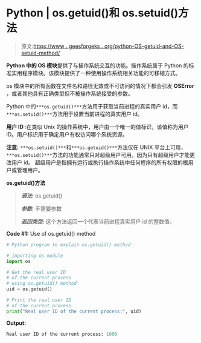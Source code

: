 # Python | os.getuid()和 os.setuid()方法

> 原文:[https://www . geesforgeks . org/python-OS-getuid-and-OS-setuid-method/](https://www.geeksforgeeks.org/python-os-getuid-and-os-setuid-method/)

**Python 中的 OS 模块**提供了与操作系统交互的功能。操作系统属于 Python 的标准实用程序模块。该模块提供了一种使用操作系统相关功能的可移植方式。

os 模块中的所有函数在文件名和路径无效或不可访问的情况下都会引发 **OSError** ，或者其他具有正确类型但不被操作系统接受的参数。

Python 中的`***os.getuid()***`方法用于获取当前进程的真实用户 id，而`***os.setuid()***`方法用于设置当前进程的真实用户 id。

**用户 ID** :在类似 Unix 的操作系统中，用户由一个唯一的值标识，该值称为用户 ID。用户标识用于确定用户有权访问哪个系统资源。

**注意:** `***os.setuid()***`和`***os.getuid()***`方法仅在 UNIX 平台上可用，`***os.setuid()***`方法的功能通常只对超级用户可用，因为只有超级用户才能更改用户 id。
超级用户是指拥有运行或执行操作系统中任何程序的所有权限的根用户或管理用户。

**os.getuid()方法**

> ***语法:*** os.getuid()
> 
> ***参数:*** 不需要参数
> 
> ***返回类型:*** 这个方法返回一个代表当前进程真实用户 id 的整数值。

**Code #1:** Use of os.getuid() method

```py
# Python program to explain os.getuid() method 

# importing os module 
import os

# Get the real user ID
# of the current process
# using os.getuid() method
uid = os.getuid()

# Print the real user ID
# of the current process
print("Real user ID of the current process:", uid)
```

**Output:**

```py
Real user ID of the current process: 1000

```